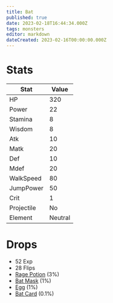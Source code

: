 ```yaml
---
title: Bat
published: true
date: 2023-02-18T16:44:34.000Z
tags: monsters
editor: markdown
dateCreated: 2023-02-16T00:00:00.000Z
---
```


# Stats
|Stat|Value|
|-|-|
|HP|320|
|Power|22|
|Stamina|8|
|Wisdom|8|
|Atk|10|
|Matk|20|
|Def|10|
|Mdef|20|
|WalkSpeed|80|
|JumpPower|50|
|Crit|1|
|Projectile|No|
|Element|Neutral|

# Drops
 * 52 Exp
 * 28 Flips
 * [Rage Potion](/items/rage-potion.md) (3%)
 * [Bat Mask](/items/bat-mask.md) (1%)
 * [Egg](/items/egg.md) (1%)
 * [Bat Card](/items/bat-card.md) (0.1%)
